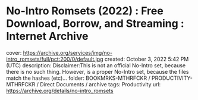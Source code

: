 # No-Intro Romsets (2022) : Free Download, Borrow, and Streaming : Internet Archive

cover: https://archive.org/services/img/no-intro_romsets/full/pct:200/0/default.jpg
created: October 3, 2022 5:42 PM (UTC)
description: Disclaimer:This is not an official No-Intro set, because there is no such thing. However, is a proper No-Intro set, because the files match the hashes (etc)...
folder: BOOKMRKS-MTHRFCKR / PRODUCTIVITY-MTHRFCKR / Direct Documents / archive
tags: Productivity
url: https://archive.org/details/no-intro_romsets